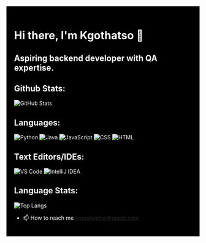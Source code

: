 <div style="background-color: black; color: white; padding: 20px;">
  
  # Hi there, I'm Kgothatso 👋
  
  ## Aspiring backend developer with QA expertise.

  ## Github Stats:
  
  ![GitHub Stats](https://github-readme-stats.vercel.app/api?username=kmushapho&show_icons=true)
  
  ## Languages:
  
  ![Python](https://img.shields.io/badge/Python-3776AB?style=for-the-badge&logo=python&logoColor=black)
  ![Java](https://img.shields.io/badge/Java-007396?style=for-the-badge&logo=java&logoColor=black)
  ![JavaScript](https://img.shields.io/badge/JavaScript-ES6-000000)
  ![CSS](https://img.shields.io/badge/CSS-3-000000)
  ![HTML](https://img.shields.io/badge/HTML-5-000000)

  
  
  ## Text Editors/IDEs:
  
  ![VS Code](https://img.shields.io/badge/VS_Code-007ACC?style=for-the-badge&logo=visualstudiocode&logoColor=white)
  ![IntelliJ IDEA](https://img.shields.io/badge/IntelliJ_IDEA-000000?style=for-the-badge&logo=intellijidea&logoColor=white)
  
  ## Language Stats:
  
  ![Top Langs](https://github-readme-stats.vercel.app/api/top-langs/?username=kmushapho&layout=compact&langs_count=10)

  
  
  - 📫 How to reach me **kmushapho@gmail.com**

</div>

<!--
**kmushapho/kmushapho** is a ✨ _special_ ✨ repository because its `README.md` (this file) appears on your GitHub profile.

Here are some ideas to get you started:

- 🔭 I’m currently working on ...
- 🌱 I’m currently learning ...
- 👯 I’m looking to collaborate on ...
- 🤔 I’m looking for help with ...
- 💬 Ask me about ...
- 📫 How to reach me: ...
- 😄 Pronouns: ...
- ⚡ Fun fact: ...
-->
